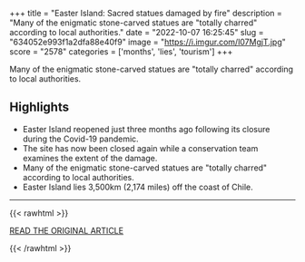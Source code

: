 +++
title = "Easter Island: Sacred statues damaged by fire"
description = "Many of the enigmatic stone-carved statues are \"totally charred\" according to local authorities."
date = "2022-10-07 16:25:45"
slug = "634052e993f1a2dfa88e40f9"
image = "https://i.imgur.com/l07MgjT.jpg"
score = "2578"
categories = ['months', 'lies', 'tourism']
+++

Many of the enigmatic stone-carved statues are \"totally charred\" according to local authorities.

## Highlights

- Easter Island reopened just three months ago following its closure during the Covid-19 pandemic.
- The site has now been closed again while a conservation team examines the extent of the damage.
- Many of the enigmatic stone-carved statues are "totally charred" according to local authorities.
- Easter Island lies 3,500km (2,174 miles) off the coast of Chile.

---

{{< rawhtml >}}
  <p class="article-category">
    <a target="_blank" href="https://www.bbc.co.uk/news/world-latin-america-63167941">READ THE ORIGINAL ARTICLE</a>
  </p>
{{< /rawhtml >}}
